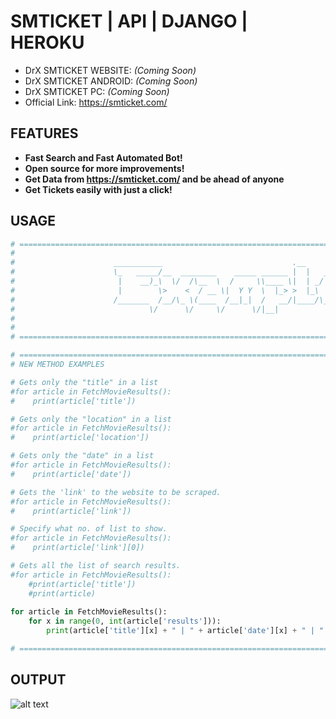 # SMTICKET | API | DJANGO | HEROKU
* DrX SMTICKET WEBSITE: *(Coming Soon)*
* DrX SMTICKET ANDROID: *(Coming Soon)*
* DrX SMTICKET PC: *(Coming Soon)*
* Official Link: https://smticket.com/

## FEATURES
* **Fast Search and Fast Automated Bot!**
* **Open source for more improvements!**
* **Get Data from https://smticket.com/ and be ahead of anyone**
* **Get Tickets easily with just a click!**

## USAGE
```python
# =======================================================================================================#
#                                                                                                        #
#                      ___________                             .__                                       #
#                      \_   _____/__  ________    _____ ______ |  |   ____   ______                      #
#                       |    __)_\  \/  /\__  \  /     \\____ \|  | _/ __ \ /  ___/                      #
#                       |        \>    <  / __ \|  Y Y  \  |_> >  |_\  ___/ \___ \                       #
#                      /_______  /__/\_ \(____  /__|_|  /   __/|____/\___  >____  >                      #
#                              \/      \/     \/      \/|__|             \/     \/                       #
#                                                                                                        #
#                                                                                                        #
# =======================================================================================================#

# =======================================================================================================#
# NEW METHOD EXAMPLES

# Gets only the "title" in a list
#for article in FetchMovieResults():
#    print(article['title'])

# Gets only the "location" in a list
#for article in FetchMovieResults():
#    print(article['location'])

# Gets only the "date" in a list
#for article in FetchMovieResults():
#    print(article['date'])

# Gets the 'link' to the website to be scraped.
#for article in FetchMovieResults():
#    print(article['link'])

# Specify what no. of list to show.
#for article in FetchMovieResults():
#    print(article['link'][0])

# Gets all the list of search results.
#for article in FetchMovieResults():
    #print(article['title'])
    #print(article)
    
for article in FetchMovieResults():
    for x in range(0, int(article['results'])):
        print(article['title'][x] + " | " + article['date'][x] + " | " + article['location'][x] + " | " + article['link'][x] + "\n")

# =======================================================================================================#
```
## OUTPUT
![alt text](https://i.imgur.com/N8llFnv.jpg)
